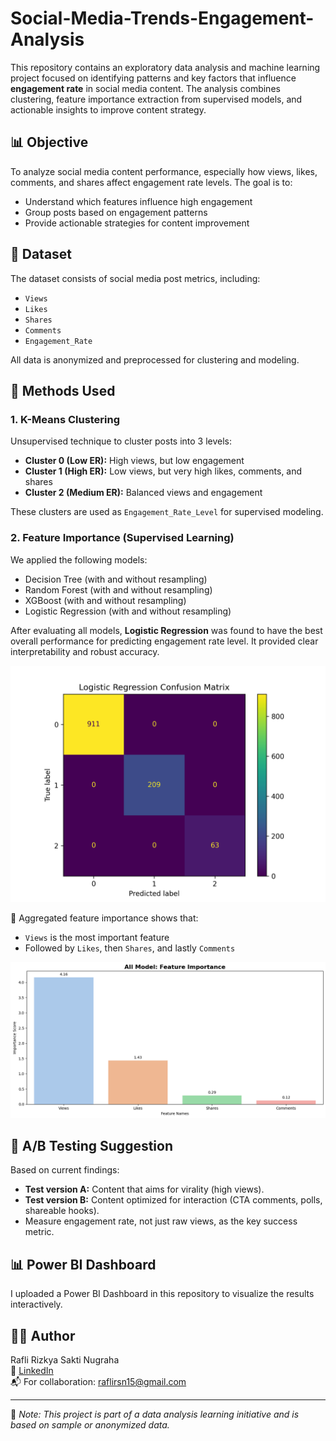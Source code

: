 # Social-Media-Trends-Engagement-Analysis

This repository contains an exploratory data analysis and machine learning project focused on identifying patterns and key factors that influence **engagement rate** in social media content. The analysis combines clustering, feature importance extraction from supervised models, and actionable insights to improve content strategy.

## 📊 Objective

To analyze social media content performance, especially how views, likes, comments, and shares affect engagement rate levels. The goal is to:
- Understand which features influence high engagement
- Group posts based on engagement patterns
- Provide actionable strategies for content improvement

## 📁 Dataset

The dataset consists of social media post metrics, including:
- `Views`
- `Likes`
- `Shares`
- `Comments`
- `Engagement_Rate`

All data is anonymized and preprocessed for clustering and modeling.

## 🧠 Methods Used

### 1. **K-Means Clustering**
Unsupervised technique to cluster posts into 3 levels:
- **Cluster 0 (Low ER):** High views, but low engagement
- **Cluster 1 (High ER):** Low views, but very high likes, comments, and shares
- **Cluster 2 (Medium ER):** Balanced views and engagement

These clusters are used as `Engagement_Rate_Level` for supervised modeling.

### 2. **Feature Importance (Supervised Learning)**
We applied the following models:
- Decision Tree (with and without resampling)
- Random Forest (with and without resampling)
- XGBoost (with and without resampling)
- Logistic Regression (with and without resampling)

After evaluating all models, **Logistic Regression** was found to have the best overall performance for predicting engagement rate level. It provided clear interpretability and robust accuracy.

![Confusion Matrix](Logistic%20Regression%20-%20Confusion%20Matrix.png)

📌 Aggregated feature importance shows that:
- `Views` is the most important feature
- Followed by `Likes`, then `Shares`, and lastly `Comments`

![Feature Importance](All%20Model%20-%20Feature%20Importance.png)

## 🧪 A/B Testing Suggestion

Based on current findings:
- **Test version A:** Content that aims for virality (high views).
- **Test version B:** Content optimized for interaction (CTA comments, polls, shareable hooks).
- Measure engagement rate, not just raw views, as the key success metric.

## 📊 Power BI Dashboard

I uploaded a Power BI Dashboard in this repository to visualize the results interactively.

## 🧑‍💻 Author

Rafli Rizkya Sakti Nugraha  
📎 [LinkedIn](https://www.linkedin.com/in/raflirzkyaa/)  
📬 For collaboration: raflirsn15@gmail.com  

---

📌 *Note: This project is part of a data analysis learning initiative and is based on sample or anonymized data.*
